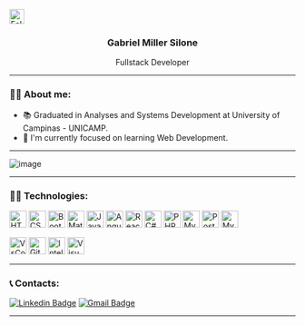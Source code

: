 
[<img src="https://img.shields.io/github/followers/m1113r?label=follow&style=for-the-badge" height="26" title="Follow me" />](https://github.com/m1113r) 
<br />
<h3 align="center" >Gabriel Miller Silone</h3>
<p align="center" >Fullstack Developer</p>

<hr />

### :red_haired_man: About me:

- 📚 Graduated in Analyses and Systems Development at University of Campinas - UNICAMP.
- 🦏 I'm currently focused on learning Web Development.

<hr />

![image](https://media.tenor.com/6hVEKMxmQLUAAAAC/cat-laptop.gif)

<hr />

### :technologist: Technologies: 
<p align="left">
  <img alt="HTML5" src="https://img.shields.io/badge/html5-%23E34F26.svg?&style=for-the-badge&logo=html5&logoColor=white" height="30"/>
  <img alt="CSS3" src="https://img.shields.io/badge/css3-%231572B6.svg?&style=for-the-badge&logo=css3&logoColor=white" height="30"/>
  <img alt="Bootstrap" src="https://img.shields.io/badge/Bootstrap-563D7C?style=for-the-badge&logo=bootstrap&logoColor=white" height="30"/>
  <img alt="MaterialUI" src="https://img.shields.io/badge/Material--UI-0081CB?style=for-the-badge&logo=material-ui&logoColor=white" height="30"/>
  <img alt="JavaScript" src="https://img.shields.io/badge/javascript-%23323330.svg?&style=for-the-badge&logo=javascript&logoColor=%23F7DF1E" height="30"/>
  <img alt="AngularJS" src="https://img.shields.io/badge/AngularJS-E23237?style=for-the-badge&logo=angularjs&logoColor=white" height="30"/>
  <img alt="ReactJS" src="https://img.shields.io/badge/React-20232A?style=for-the-badge&logo=react&logoColor=61DAFB" height="30"/>
  <img alt="C#" src="https://img.shields.io/badge/C%23-239120?style=for-the-badge&logo=c-sharp&logoColor=white" height="30"/>
  <img alt="PHP" src="https://img.shields.io/badge/PHP-777BB4?style=for-the-badge&logo=php&logoColor=white" height="30"/>
  <img alt="MySQL" src="https://img.shields.io/badge/MySQL-005C84?style=for-the-badge&logo=mysql&logoColor=white" height="30"/>
  <img alt="PostgreSQL" src="https://img.shields.io/badge/PostgreSQL-316192?style=for-the-badge&logo=postgresql&logoColor=white" height="30"/>
  <img alt="MySQL" src="https://img.shields.io/badge/MySQL-005C84?style=for-the-badge&logo=mysql&logoColor=white" height="30"/>
</p>

<p align="left">
  <img alt="VsCode" src="https://img.shields.io/badge/VS%20Code-007ACC.svg?&style=for-the-badge&logo=visual-studio-code&logoColor=white" height="30" />
  <img alt="Git" src="https://img.shields.io/badge/git-%23F05033.svg?&style=for-the-badge&logo=git&logoColor=white" height="30"/>
  <img alt="IntelliJ IDEA" src="https://img.shields.io/badge/IntelliJIDEA-000000.svg?&style=for-the-badge&logo=intellij-idea&logoColor=white" height="30"/>
  <img alt="Visual Studio" src="https://img.shields.io/badge/Visual_Studio-5C2D91?style=for-the-badge&logo=visual%20studio&logoColor=white" height="30"/>
</p>

<hr />

### :telephone_receiver: Contacts: 
[![Linkedin Badge](https://img.shields.io/badge/-Gabriel%20Miller-0a66c2?style=flat-square&logo=Linkedin&logoColor=white&link=https://www.linkedin.com/in/gabrielmillersilone/)](https://www.linkedin.com/in/gabrielmillersilone/) 
[![Gmail Badge](https://img.shields.io/badge/-gabrielmillersilone@gmail.com-9c0000?style=flat-square&logo=Gmail&logoColor=white&link=mailto:gabrielmillersilone@gmail.com)](mailto:gabrielmillersilone@gmail.com)

<hr />
